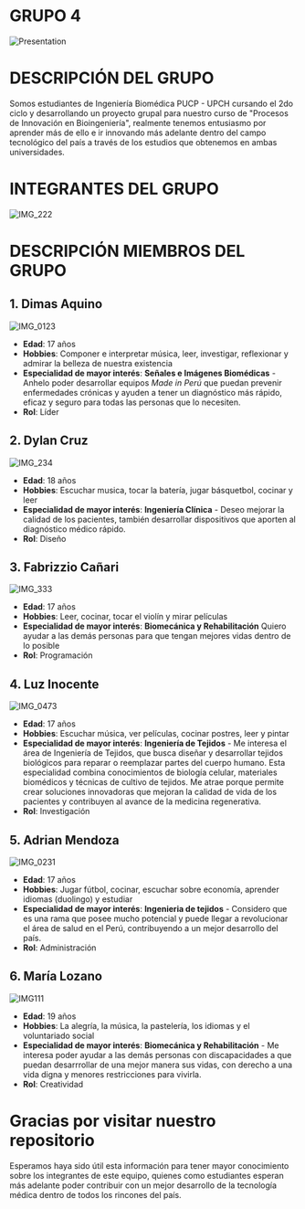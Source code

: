 # GRUPO 4
![Presentation](https://github.com/user-attachments/assets/9373c22e-0b99-4679-b615-a6c909aa9de7)

# DESCRIPCIÓN DEL GRUPO
Somos estudiantes de Ingeniería Biomédica PUCP - UPCH cursando el 2do ciclo y desarrollando un proyecto grupal para nuestro curso de "Procesos de Innovación en Bioingeniería", realmente tenemos entusiasmo por aprender más de ello e ir innovando más adelante dentro del campo tecnológico del país a través de los estudios que obtenemos en ambas universidades.

# INTEGRANTES DEL GRUPO
![IMG_222](https://github.com/user-attachments/assets/b2d97bee-323e-4512-b6c2-34f75565f0f0)

# DESCRIPCIÓN MIEMBROS DEL GRUPO
## 1. Dimas Aquino 
![IMG_0123](https://github.com/user-attachments/assets/358e31d8-5738-4d93-832c-4331e8b920a3)
- **Edad**: 17 años
- **Hobbies**: Componer e interpretar música, leer, investigar, reflexionar y admirar la belleza de nuestra existencia
- **Especialidad de mayor interés**: **Señales e Imágenes Biomédicas** - Anhelo poder desarrollar equipos *Made in Perú* que puedan prevenir enfermedades crónicas y ayuden a tener un diagnóstico más rápido, eficaz y seguro para todas las personas que lo necesiten.
- **Rol**: Líder

## 2. Dylan Cruz
![IMG_234](https://github.com/user-attachments/assets/ad1d6ca3-d47c-4a6b-bba8-c7f598423b78)
- **Edad**: 18 años
- **Hobbies**: Escuchar musica, tocar la batería, jugar básquetbol, cocinar y leer
- **Especialidad de mayor interés**: **Ingeniería Clínica** - Deseo mejorar la calidad de los pacientes, también desarrollar dispositivos que aporten al diagnóstico médico rápido.
- **Rol**: Diseño

## 3. Fabrizzio Cañari
![IMG_333](https://github.com/user-attachments/assets/e2c1dec1-0e2f-430c-87d0-684a4d2aca4e)
- **Edad**: 17 años
- **Hobbies**: Leer, cocinar, tocar el violín y mirar películas
- **Especialidad de mayor interés**: **Biomecánica y Rehabilitación** Quiero ayudar a las demás personas para que tengan mejores vidas dentro de lo posible
- **Rol**: Programación

## 4. Luz Inocente
![IMG_0473](https://github.com/user-attachments/assets/6966386f-061e-4867-a5ad-7e2194940006)
- **Edad**: 17 años
- **Hobbies**: Escuchar música, ver películas, cocinar postres, leer y pintar
- **Especialidad de mayor interés**: **Ingeniería de Tejidos** - Me interesa el área de Ingeniería de Tejidos, que busca diseñar y desarrollar tejidos biológicos para reparar o reemplazar partes del cuerpo humano. Esta especialidad combina conocimientos de biología celular, materiales biomédicos y técnicas de cultivo de tejidos. Me atrae porque permite crear soluciones innovadoras que mejoran la calidad de vida de los pacientes y contribuyen al avance de la medicina regenerativa.
- **Rol**: Investigación

## 5. Adrian Mendoza
![IMG_0231](https://github.com/user-attachments/assets/703bf354-23ce-432b-8e84-4b9ed0332768)
- **Edad**: 17 años
- **Hobbies**: Jugar fútbol, cocinar, escuchar sobre economía, aprender idiomas (duolingo) y estudiar
- **Especialidad de mayor interés**: **Ingenieria de tejidos** - Considero que es una rama que posee mucho potencial y puede llegar a revolucionar el área de salud en el Perú, contribuyendo a un mejor desarrollo del país.
- **Rol**: Administración

## 6. María Lozano
![IMG111](https://github.com/user-attachments/assets/bc96736d-ed9e-4735-91c7-d8ebc04bda74)
- **Edad**: 19 años
- **Hobbies**: La alegría, la música, la pastelería, los idiomas y el voluntariado social
- **Especialidad de mayor interés**: **Biomecánica y Rehabilitación** - Me interesa poder ayudar a las demás personas con discapacidades a que puedan desarrrollar de una mejor manera sus vidas, con derecho a una vida digna y menores restricciones para vivirla.
- **Rol**: Creatividad

# Gracias por visitar nuestro repositorio
Esperamos haya sido útil esta información para tener mayor conocimiento sobre los integrantes de este equipo, quienes como estudiantes esperan más adelante poder contribuir con un mejor desarrollo de la tecnología médica dentro de todos los rincones del país.

